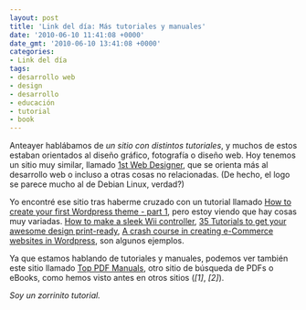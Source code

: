 ```yaml
---
layout: post
title: 'Link del día: Más tutoriales y manuales'
date: '2010-06-10 11:41:08 +0000'
date_gmt: '2010-06-10 13:41:08 +0000'
categories:
- Link del día
tags:
- desarrollo web
- design
- desarrollo
- educación
- tutorial
- book
---
```


Anteayer hablábamos de _un sitio con distintos tutoriales_, y muchos de estos estaban orientados al diseño gráfico, fotografía o diseño web. Hoy tenemos un sitio muy similar, llamado [1st Web Designer](http://www.1stwebdesigner.com/), que se orienta más al desarrollo web o incluso a otras cosas no relacionadas. (De hecho, el logo se parece mucho al de Debian Linux, verdad?)

Yo encontré ese sitio tras haberme cruzado con un tutorial llamado [How to create your first Wordpress theme - part 1](http://www.1stwebdesigner.com/tutorials/how-to-create-your-first-wordpress-theme-part-1/), pero estoy viendo que hay cosas muy variadas. [How to make a sleek Wii controller](http://www.1stwebdesigner.com/tutorials/how-to-create-a-sleek-wii-controller/), [35 Tutorials to get your awesome design print-ready](http://www.1stwebdesigner.com/tutorials/tutorials-design-print-ready/), [A crash course in creating e-Commerce websites in Wordpress](http://www.1stwebdesigner.com/tutorials/create-e-commerce-websites-wordpress/), son algunos ejemplos.

Ya que estamos hablando de tutoriales y manuales, podemos ver también este sitio llamado [Top PDF Manuals](http://top-pdf-manuals.com/), otro sitio de búsqueda de PDFs o eBooks, como hemos visto antes en otros sitios (_[1]_, _[2]_).

_Soy un zorrinito tutorial._
